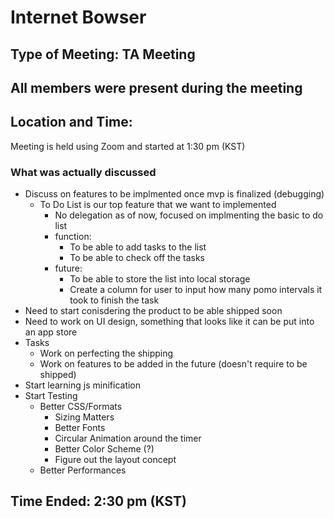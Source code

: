 # Internet Bowser 
## Type of Meeting: TA Meeting
## All members were present during the meeting
## Location and Time:
Meeting is held using Zoom and started at 1:30 pm (KST)

### What was actually discussed 
- Discuss on features to be implmented once mvp is finalized (debugging) 
  - To Do List is our top feature that we want to implemented 
    - No delegation as of now, focused on implmenting the basic to do list
    - function: 
      - To be able to add tasks to the list
      - To be able to check off the tasks 
    - future:
      - To be able to store the list into local storage
      - Create a column for user to input how many pomo intervals it took to finish the task 
- Need to start conisdering the product to be able shipped soon 
- Need to work on UI design, something that looks like it can be put into an app store 
- Tasks
  - Work on perfecting the shipping
  - Work on features to be added in the future (doesn't require to be shipped)
- Start learning js minification
- Start Testing
  - Better CSS/Formats
    - Sizing Matters
    - Better Fonts
    - Circular Animation around the timer
    - Better Color Scheme (?)
    - Figure out the layout concept 
  - Better Performances 

## Time Ended: 2:30 pm (KST)
